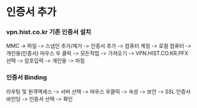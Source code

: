 # 인증서 추가

### vpn.hist.co.kr 기존 인증서 설치

MMC -> 파일 -> 스냅인 추가/제거 -> 인증서 추가 -> 컴퓨터 계정 -> 로컬 컴퓨터 -> 개인용(인증서)  마우스 우 클릭 ->  모든작업 -> 가져오기 -> VPN.HIST.CO.KR.PFX 선택 -> 암호입력 -> 개인용 -> 마침

### 인증서 Binding

라우팅 및 원격액세스 -> 서버 선택 -> 마우스 우클릭 -> 속성 -> 보안 -> SSL 인증서 바인딩 -> 인증서 선택 -> 확인

